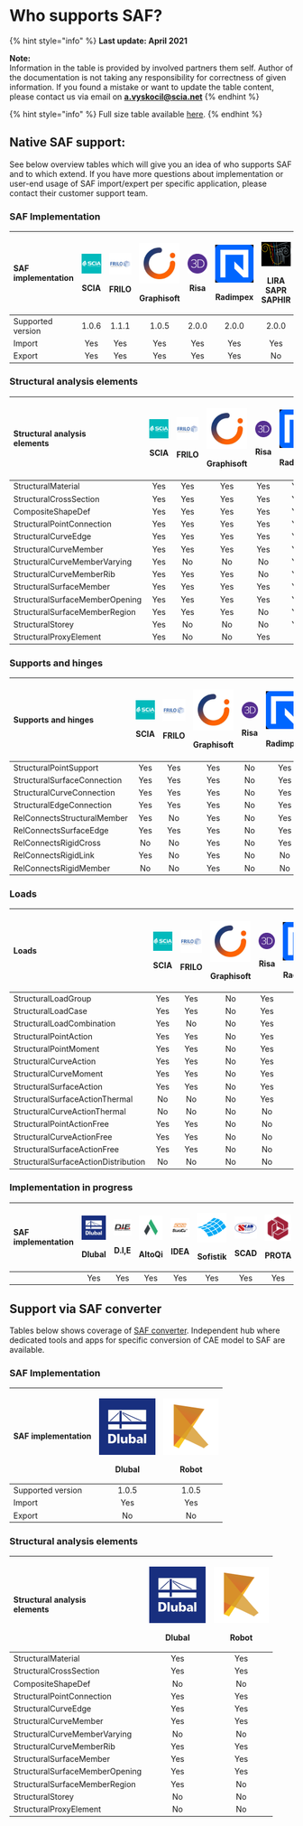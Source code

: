 # Who supports SAF?

{% hint style="info" %}
**Last update: April 2021**

**Note:**  
Information in the table is provided by involved partners them self. Author of the documentation is not taking any responsibility for correctness of given information. If you found a mistake or want to update the table content, please contact us via email on **a.vyskocil@scia.net**
{% endhint %}

{% hint style="info" %}
Full size table available [here](https://dev.saf.guide/#Company%20overview_dev.htm%3FTocPath%3D_____2).
{% endhint %}

## Native SAF support:

See below overview tables which will give you an idea of who supports SAF and to which extend. If you have more questions about implementation or user-end usage of SAF import/expert per specific application, please contact their customer support team.

### SAF Implementation

<table>
  <thead>
    <tr>
      <th style="text-align:left"><b>SAF implementation</b>
      </th>
      <th style="text-align:center">
        <p>
          <img src="../.gitbook/assets/1_scia (3).png" alt="1" />
        </p>
        <p>SCIA</p>
      </th>
      <th style="text-align:center">
        <p>
          <img src="../.gitbook/assets/1_frilo (3) (2) (3).png" alt="1" />
        </p>
        <p>FRILO</p>
      </th>
      <th style="text-align:center">
        <p>
          <img src="../.gitbook/assets/1_grgnay6o_400x400 (3).png" alt="1" />&#x200B;</p>
        <p>Graphisoft</p>
      </th>
      <th style="text-align:center">
        <p>
          <img src="../.gitbook/assets/1_risa (3) (3) (3).png" alt="1" />&#x200B;</p>
        <p>Risa</p>
      </th>
      <th style="text-align:center">
        <p>
          <img src="../.gitbook/assets/1_radimpex (3).png" alt="1" />&#x200B;</p>
        <p>Radimpex</p>
      </th>
      <th style="text-align:center">
        <p>
          <img src="../.gitbook/assets/1_logo_lira (3).png" alt="1" />&#x200B;</p>
        <p>LIRA SAPR SAPHIR</p>
      </th>
      <th style="text-align:center">
        <p>
          <img src="../.gitbook/assets/1_axis (3).png" alt="1" />&#x200B;</p>
        <p>AxisVM</p>
      </th>
      <th style="text-align:center">
        <p>
          <img src="../.gitbook/assets/1_fem-design-logo (3).png" alt="1" />&#x200B;</p>
        <p>FEM-Design</p>
      </th>
    </tr>
  </thead>
  <tbody>
    <tr>
      <td style="text-align:left">Supported version</td>
      <td style="text-align:center">1.0.6</td>
      <td style="text-align:center">1.1.1</td>
      <td style="text-align:center">1.0.5</td>
      <td style="text-align:center">2.0.0</td>
      <td style="text-align:center">2.0.0</td>
      <td style="text-align:center">2.0.0</td>
      <td style="text-align:center">1.0.9</td>
      <td style="text-align:center">1.0.5</td>
    </tr>
    <tr>
      <td style="text-align:left">Import</td>
      <td style="text-align:center">Yes</td>
      <td style="text-align:center">Yes</td>
      <td style="text-align:center">Yes</td>
      <td style="text-align:center">Yes</td>
      <td style="text-align:center">Yes</td>
      <td style="text-align:center">Yes</td>
      <td style="text-align:center">Yes</td>
      <td style="text-align:center">Yes</td>
    </tr>
    <tr>
      <td style="text-align:left">Export</td>
      <td style="text-align:center">Yes</td>
      <td style="text-align:center">Yes</td>
      <td style="text-align:center">Yes</td>
      <td style="text-align:center">Yes</td>
      <td style="text-align:center">Yes</td>
      <td style="text-align:center">No</td>
      <td style="text-align:center">Yes</td>
      <td style="text-align:center">No</td>
    </tr>
  </tbody>
</table>

### Structural analysis elements

<table>
  <thead>
    <tr>
      <th style="text-align:left"><b>Structural analysis<br />elements</b>
      </th>
      <th style="text-align:center">
        <p>
          <img src="../.gitbook/assets/1_scia (3).png" alt="1" />
        </p>
        <p>SCIA</p>
      </th>
      <th style="text-align:center">
        <p>
          <img src="../.gitbook/assets/1_frilo (3) (2) (1).png" alt="1" />
        </p>
        <p>FRILO</p>
      </th>
      <th style="text-align:center">
        <p>
          <img src="../.gitbook/assets/1_grgnay6o_400x400 (3).png" alt="1" />&#x200B;</p>
        <p>Graphisoft</p>
      </th>
      <th style="text-align:center">
        <p>
          <img src="../.gitbook/assets/1_risa (3) (3) (1).png" alt="1" />&#x200B;</p>
        <p>Risa</p>
      </th>
      <th style="text-align:center">
        <p>
          <img src="../.gitbook/assets/1_radimpex (3).png" alt="1" />&#x200B;</p>
        <p>Radimpex</p>
      </th>
      <th style="text-align:center">
        <p>
          <img src="../.gitbook/assets/1_logo_lira (3).png" alt="1" />&#x200B;</p>
        <p>LIRA SAPR SAPHIR</p>
      </th>
      <th style="text-align:center">
        <p>
          <img src="../.gitbook/assets/1_axis (3).png" alt="1" />&#x200B;</p>
        <p>AxisVM</p>
      </th>
      <th style="text-align:center">
        <p>
          <img src="../.gitbook/assets/1_fem-design-logo (3).png" alt="1" />&#x200B;</p>
        <p>FEM-Design</p>
      </th>
    </tr>
  </thead>
  <tbody>
    <tr>
      <td style="text-align:left">StructuralMaterial</td>
      <td style="text-align:center">Yes</td>
      <td style="text-align:center">Yes</td>
      <td style="text-align:center">Yes</td>
      <td style="text-align:center">Yes</td>
      <td style="text-align:center">Yes</td>
      <td style="text-align:center">Yes</td>
      <td style="text-align:center">Yes</td>
      <td style="text-align:center">Yes</td>
    </tr>
    <tr>
      <td style="text-align:left">StructuralCrossSection</td>
      <td style="text-align:center">Yes</td>
      <td style="text-align:center">Yes</td>
      <td style="text-align:center">Yes</td>
      <td style="text-align:center">Yes</td>
      <td style="text-align:center">Yes</td>
      <td style="text-align:center">Yes</td>
      <td style="text-align:center">Yes</td>
      <td style="text-align:center">Yes</td>
    </tr>
    <tr>
      <td style="text-align:left">CompositeShapeDef
        <br />
      </td>
      <td style="text-align:center">Yes</td>
      <td style="text-align:center">Yes</td>
      <td style="text-align:center">Yes</td>
      <td style="text-align:center">Yes</td>
      <td style="text-align:center">Yes</td>
      <td style="text-align:center">Yes</td>
      <td style="text-align:center">Yes</td>
      <td style="text-align:center">No</td>
    </tr>
    <tr>
      <td style="text-align:left">StructuralPointConnection</td>
      <td style="text-align:center">Yes</td>
      <td style="text-align:center">Yes</td>
      <td style="text-align:center">Yes</td>
      <td style="text-align:center">Yes</td>
      <td style="text-align:center">Yes</td>
      <td style="text-align:center">Yes</td>
      <td style="text-align:center">Yes</td>
      <td style="text-align:center">Yes</td>
    </tr>
    <tr>
      <td style="text-align:left">StructuralCurveEdge</td>
      <td style="text-align:center">Yes</td>
      <td style="text-align:center">Yes</td>
      <td style="text-align:center">Yes</td>
      <td style="text-align:center">Yes</td>
      <td style="text-align:center">Yes</td>
      <td style="text-align:center">Yes</td>
      <td style="text-align:center">Yes</td>
      <td style="text-align:center">Yes</td>
    </tr>
    <tr>
      <td style="text-align:left">StructuralCurveMember</td>
      <td style="text-align:center">Yes</td>
      <td style="text-align:center">Yes</td>
      <td style="text-align:center">Yes</td>
      <td style="text-align:center">Yes</td>
      <td style="text-align:center">Yes</td>
      <td style="text-align:center">Yes</td>
      <td style="text-align:center">Yes</td>
      <td style="text-align:center">Yes</td>
    </tr>
    <tr>
      <td style="text-align:left">StructuralCurveMemberVarying</td>
      <td style="text-align:center">Yes</td>
      <td style="text-align:center">No</td>
      <td style="text-align:center">No</td>
      <td style="text-align:center">No</td>
      <td style="text-align:center">Yes</td>
      <td style="text-align:center">Yes</td>
      <td style="text-align:center">Yes</td>
      <td style="text-align:center">No</td>
    </tr>
    <tr>
      <td style="text-align:left">StructuralCurveMemberRib</td>
      <td style="text-align:center">Yes</td>
      <td style="text-align:center">Yes</td>
      <td style="text-align:center">Yes</td>
      <td style="text-align:center">No</td>
      <td style="text-align:center">Yes</td>
      <td style="text-align:center">Yes</td>
      <td style="text-align:center">Yes</td>
      <td style="text-align:center">No</td>
    </tr>
    <tr>
      <td style="text-align:left">StructuralSurfaceMember</td>
      <td style="text-align:center">Yes</td>
      <td style="text-align:center">Yes</td>
      <td style="text-align:center">Yes</td>
      <td style="text-align:center">Yes</td>
      <td style="text-align:center">Yes</td>
      <td style="text-align:center">Yes</td>
      <td style="text-align:center">Yes</td>
      <td style="text-align:center">Yes</td>
    </tr>
    <tr>
      <td style="text-align:left">StructuralSurfaceMemberOpening</td>
      <td style="text-align:center">Yes</td>
      <td style="text-align:center">Yes</td>
      <td style="text-align:center">Yes</td>
      <td style="text-align:center">Yes</td>
      <td style="text-align:center">Yes</td>
      <td style="text-align:center">Yes</td>
      <td style="text-align:center">Yes</td>
      <td style="text-align:center">Yes</td>
    </tr>
    <tr>
      <td style="text-align:left">StructuralSurfaceMemberRegion</td>
      <td style="text-align:center">Yes</td>
      <td style="text-align:center">Yes</td>
      <td style="text-align:center">Yes</td>
      <td style="text-align:center">No</td>
      <td style="text-align:center">Yes</td>
      <td style="text-align:center">Yes</td>
      <td style="text-align:center">Yes</td>
      <td style="text-align:center">No</td>
    </tr>
    <tr>
      <td style="text-align:left">StructuralStorey</td>
      <td style="text-align:center">Yes</td>
      <td style="text-align:center">No</td>
      <td style="text-align:center">No</td>
      <td style="text-align:center">No</td>
      <td style="text-align:center">Yes</td>
      <td style="text-align:center">Yes</td>
      <td style="text-align:center">Yes</td>
      <td style="text-align:center">No</td>
    </tr>
    <tr>
      <td style="text-align:left">StructuralProxyElement</td>
      <td style="text-align:center">Yes</td>
      <td style="text-align:center">No</td>
      <td style="text-align:center">No</td>
      <td style="text-align:center">Yes</td>
      <td style="text-align:center">No</td>
      <td style="text-align:center">No</td>
      <td style="text-align:center">No</td>
      <td style="text-align:center">No</td>
    </tr>
  </tbody>
</table>

### Supports and hinges

<table>
  <thead>
    <tr>
      <th style="text-align:left">Supports and hinges</th>
      <th style="text-align:center">
        <p>
          <img src="../.gitbook/assets/1_scia (3).png" alt="1" />
        </p>
        <p>SCIA</p>
      </th>
      <th style="text-align:center">
        <p>
          <img src="../.gitbook/assets/1_frilo (3) (2).png" alt="1" />
        </p>
        <p>FRILO</p>
      </th>
      <th style="text-align:center">
        <p>
          <img src="../.gitbook/assets/1_grgnay6o_400x400 (3).png" alt="1" />&#x200B;</p>
        <p>Graphisoft</p>
      </th>
      <th style="text-align:center">
        <p>
          <img src="../.gitbook/assets/1_risa (3) (3).png" alt="1" />&#x200B;</p>
        <p>Risa</p>
      </th>
      <th style="text-align:center">
        <p>
          <img src="../.gitbook/assets/1_radimpex (3).png" alt="1" />&#x200B;</p>
        <p>Radimpex</p>
      </th>
      <th style="text-align:center">
        <p>
          <img src="../.gitbook/assets/1_logo_lira (3).png" alt="1" />&#x200B;</p>
        <p>LIRA SAPR SAPHIR</p>
      </th>
      <th style="text-align:center">
        <p>
          <img src="../.gitbook/assets/1_axis (3).png" alt="1" />&#x200B;</p>
        <p>AxisVM</p>
      </th>
      <th style="text-align:center">
        <p>
          <img src="../.gitbook/assets/1_fem-design-logo (3).png" alt="1" />&#x200B;</p>
        <p>FEM-Design</p>
      </th>
    </tr>
  </thead>
  <tbody>
    <tr>
      <td style="text-align:left">StructuralPointSupport</td>
      <td style="text-align:center">Yes</td>
      <td style="text-align:center">Yes</td>
      <td style="text-align:center">Yes</td>
      <td style="text-align:center">No</td>
      <td style="text-align:center">Yes</td>
      <td style="text-align:center">No</td>
      <td style="text-align:center">Yes</td>
      <td style="text-align:center">Yes</td>
    </tr>
    <tr>
      <td style="text-align:left">StructuralSurfaceConnection</td>
      <td style="text-align:center">Yes</td>
      <td style="text-align:center">Yes</td>
      <td style="text-align:center">Yes</td>
      <td style="text-align:center">No</td>
      <td style="text-align:center">Yes</td>
      <td style="text-align:center">No</td>
      <td style="text-align:center">Yes</td>
      <td style="text-align:center">Yes</td>
    </tr>
    <tr>
      <td style="text-align:left">StructuralCurveConnection</td>
      <td style="text-align:center">Yes</td>
      <td style="text-align:center">Yes</td>
      <td style="text-align:center">Yes</td>
      <td style="text-align:center">No</td>
      <td style="text-align:center">Yes</td>
      <td style="text-align:center">No</td>
      <td style="text-align:center">Yes</td>
      <td style="text-align:center">Yes</td>
    </tr>
    <tr>
      <td style="text-align:left">StructuralEdgeConnection</td>
      <td style="text-align:center">Yes</td>
      <td style="text-align:center">Yes</td>
      <td style="text-align:center">Yes</td>
      <td style="text-align:center">No</td>
      <td style="text-align:center">Yes</td>
      <td style="text-align:center">No</td>
      <td style="text-align:center">Yes</td>
      <td style="text-align:center">Yes</td>
    </tr>
    <tr>
      <td style="text-align:left">RelConnectsStructuralMember</td>
      <td style="text-align:center">Yes</td>
      <td style="text-align:center">No</td>
      <td style="text-align:center">Yes</td>
      <td style="text-align:center">No</td>
      <td style="text-align:center">Yes</td>
      <td style="text-align:center">No</td>
      <td style="text-align:center">Yes</td>
      <td style="text-align:center">Yes</td>
    </tr>
    <tr>
      <td style="text-align:left">RelConnectsSurfaceEdge</td>
      <td style="text-align:center">Yes</td>
      <td style="text-align:center">Yes</td>
      <td style="text-align:center">Yes</td>
      <td style="text-align:center">No</td>
      <td style="text-align:center">Yes</td>
      <td style="text-align:center">No</td>
      <td style="text-align:center">Yes</td>
      <td style="text-align:center">Yes</td>
    </tr>
    <tr>
      <td style="text-align:left">RelConnectsRigidCross</td>
      <td style="text-align:center">No</td>
      <td style="text-align:center">No</td>
      <td style="text-align:center">Yes</td>
      <td style="text-align:center">No</td>
      <td style="text-align:center">Yes</td>
      <td style="text-align:center">No</td>
      <td style="text-align:center">Yes</td>
      <td style="text-align:center">No</td>
    </tr>
    <tr>
      <td style="text-align:left">RelConnectsRigidLink</td>
      <td style="text-align:center">Yes</td>
      <td style="text-align:center">No</td>
      <td style="text-align:center">Yes</td>
      <td style="text-align:center">No</td>
      <td style="text-align:center">No</td>
      <td style="text-align:center">No</td>
      <td style="text-align:center">Yes</td>
      <td style="text-align:center">Yes</td>
    </tr>
    <tr>
      <td style="text-align:left">RelConnectsRigidMember</td>
      <td style="text-align:center">No</td>
      <td style="text-align:center">No</td>
      <td style="text-align:center">Yes</td>
      <td style="text-align:center">No</td>
      <td style="text-align:center">No</td>
      <td style="text-align:center">No</td>
      <td style="text-align:center">Yes</td>
      <td style="text-align:center">Yes</td>
    </tr>
  </tbody>
</table>

### Loads

<table>
  <thead>
    <tr>
      <th style="text-align:left"><b>Loads</b>
      </th>
      <th style="text-align:center">
        <p>
          <img src="../.gitbook/assets/1_scia (3).png" alt="1" />
        </p>
        <p>SCIA</p>
      </th>
      <th style="text-align:center">
        <p>
          <img src="../.gitbook/assets/1_frilo (3) (2) (2).png" alt="1" />
        </p>
        <p>FRILO</p>
      </th>
      <th style="text-align:center">
        <p>
          <img src="../.gitbook/assets/1_grgnay6o_400x400 (3).png" alt="1" />&#x200B;</p>
        <p>Graphisoft</p>
      </th>
      <th style="text-align:center">
        <p>
          <img src="../.gitbook/assets/1_risa (3) (3) (2).png" alt="1" />&#x200B;</p>
        <p>Risa</p>
      </th>
      <th style="text-align:center">
        <p>
          <img src="../.gitbook/assets/1_radimpex (3).png" alt="1" />&#x200B;</p>
        <p>Radimpex</p>
      </th>
      <th style="text-align:center">
        <p>
          <img src="../.gitbook/assets/1_logo_lira (3).png" alt="1" />&#x200B;</p>
        <p>LIRA SAPR SAPHIR</p>
      </th>
      <th style="text-align:center">
        <p>
          <img src="../.gitbook/assets/1_axis (3).png" alt="1" />&#x200B;</p>
        <p>AxisVM</p>
      </th>
      <th style="text-align:center">
        <p>
          <img src="../.gitbook/assets/1_fem-design-logo (3).png" alt="1" />&#x200B;</p>
        <p>FEM-Design</p>
      </th>
    </tr>
  </thead>
  <tbody>
    <tr>
      <td style="text-align:left">StructuralLoadGroup</td>
      <td style="text-align:center">Yes</td>
      <td style="text-align:center">Yes</td>
      <td style="text-align:center">No</td>
      <td style="text-align:center">Yes</td>
      <td style="text-align:center">Yes</td>
      <td style="text-align:center">No</td>
      <td style="text-align:center">Yes</td>
      <td style="text-align:center">No</td>
    </tr>
    <tr>
      <td style="text-align:left">StructuralLoadCase</td>
      <td style="text-align:center">Yes</td>
      <td style="text-align:center">Yes</td>
      <td style="text-align:center">No</td>
      <td style="text-align:center">Yes</td>
      <td style="text-align:center">Yes</td>
      <td style="text-align:center">Yes</td>
      <td style="text-align:center">Yes</td>
      <td style="text-align:center">No</td>
    </tr>
    <tr>
      <td style="text-align:left">StructuralLoadCombination</td>
      <td style="text-align:center">Yes</td>
      <td style="text-align:center">No</td>
      <td style="text-align:center">No</td>
      <td style="text-align:center">Yes</td>
      <td style="text-align:center">No</td>
      <td style="text-align:center">Yes</td>
      <td style="text-align:center">Yes</td>
      <td style="text-align:center">No</td>
    </tr>
    <tr>
      <td style="text-align:left">StructuralPointAction</td>
      <td style="text-align:center">Yes</td>
      <td style="text-align:center">Yes</td>
      <td style="text-align:center">No</td>
      <td style="text-align:center">Yes</td>
      <td style="text-align:center">Yes</td>
      <td style="text-align:center">Yes</td>
      <td style="text-align:center">Yes</td>
      <td style="text-align:center">No</td>
    </tr>
    <tr>
      <td style="text-align:left">StructuralPointMoment</td>
      <td style="text-align:center">Yes</td>
      <td style="text-align:center">Yes</td>
      <td style="text-align:center">No</td>
      <td style="text-align:center">Yes</td>
      <td style="text-align:center">Yes</td>
      <td style="text-align:center">Yes</td>
      <td style="text-align:center">Yes</td>
      <td style="text-align:center">No</td>
    </tr>
    <tr>
      <td style="text-align:left">StructuralCurveAction</td>
      <td style="text-align:center">Yes</td>
      <td style="text-align:center">Yes</td>
      <td style="text-align:center">No</td>
      <td style="text-align:center">Yes</td>
      <td style="text-align:center">Yes</td>
      <td style="text-align:center">Yes</td>
      <td style="text-align:center">Yes</td>
      <td style="text-align:center">No</td>
    </tr>
    <tr>
      <td style="text-align:left">StructuralCurveMoment</td>
      <td style="text-align:center">Yes</td>
      <td style="text-align:center">Yes</td>
      <td style="text-align:center">No</td>
      <td style="text-align:center">Yes</td>
      <td style="text-align:center">Yes</td>
      <td style="text-align:center">Yes</td>
      <td style="text-align:center">Yes</td>
      <td style="text-align:center">No</td>
    </tr>
    <tr>
      <td style="text-align:left">StructuralSurfaceAction</td>
      <td style="text-align:center">Yes</td>
      <td style="text-align:center">Yes</td>
      <td style="text-align:center">No</td>
      <td style="text-align:center">Yes</td>
      <td style="text-align:center">Yes</td>
      <td style="text-align:center">Yes</td>
      <td style="text-align:center">Yes</td>
      <td style="text-align:center">No</td>
    </tr>
    <tr>
      <td style="text-align:left">StructuralSurfaceActionThermal</td>
      <td style="text-align:center">No</td>
      <td style="text-align:center">No</td>
      <td style="text-align:center">No</td>
      <td style="text-align:center">Yes</td>
      <td style="text-align:center">Yes</td>
      <td style="text-align:center">No</td>
      <td style="text-align:center">Yes</td>
      <td style="text-align:center">No</td>
    </tr>
    <tr>
      <td style="text-align:left">StructuralCurveActionThermal</td>
      <td style="text-align:center">No</td>
      <td style="text-align:center">No</td>
      <td style="text-align:center">No</td>
      <td style="text-align:center">No</td>
      <td style="text-align:center">Yes</td>
      <td style="text-align:center">No</td>
      <td style="text-align:center">Yes</td>
      <td style="text-align:center">No</td>
    </tr>
    <tr>
      <td style="text-align:left">StructuralPointActionFree</td>
      <td style="text-align:center">Yes</td>
      <td style="text-align:center">Yes</td>
      <td style="text-align:center">No</td>
      <td style="text-align:center">No</td>
      <td style="text-align:center">Yes</td>
      <td style="text-align:center">Yes</td>
      <td style="text-align:center">Yes</td>
      <td style="text-align:center">No</td>
    </tr>
    <tr>
      <td style="text-align:left">StructuralCurveActionFree</td>
      <td style="text-align:center">Yes</td>
      <td style="text-align:center">Yes</td>
      <td style="text-align:center">No</td>
      <td style="text-align:center">No</td>
      <td style="text-align:center">Yes</td>
      <td style="text-align:center">Yes</td>
      <td style="text-align:center">Yes</td>
      <td style="text-align:center">No</td>
    </tr>
    <tr>
      <td style="text-align:left">StructuralSurfaceActionFree</td>
      <td style="text-align:center">Yes</td>
      <td style="text-align:center">Yes</td>
      <td style="text-align:center">No</td>
      <td style="text-align:center">No</td>
      <td style="text-align:center">Yes</td>
      <td style="text-align:center">Yes</td>
      <td style="text-align:center">Yes</td>
      <td style="text-align:center">No</td>
    </tr>
    <tr>
      <td style="text-align:left">StructuralSurfaceActionDistribution</td>
      <td style="text-align:center">No</td>
      <td style="text-align:center">No</td>
      <td style="text-align:center">No</td>
      <td style="text-align:center">No</td>
      <td style="text-align:center">No</td>
      <td style="text-align:center">No</td>
      <td style="text-align:center">No</td>
      <td style="text-align:center">No</td>
    </tr>
  </tbody>
</table>

### Implementation in progress

<table>
  <thead>
    <tr>
      <th style="text-align:left"><b>SAF implementation</b>
      </th>
      <th style="text-align:center">
        <p>
          <img src="../.gitbook/assets/1_dlubal (2) (2) (1).png" alt="1" />
        </p>
        <p>Dlubal</p>
      </th>
      <th style="text-align:center">
        <p>
          <img src="../.gitbook/assets/1_die.png" alt="1" />
        </p>
        <p>D.I,E</p>
      </th>
      <th style="text-align:center">
        <p>
          <img src="../.gitbook/assets/1_alto.png" alt="1" />&#x200B;</p>
        <p>AltoQi</p>
      </th>
      <th style="text-align:center">
        <p>
          <img src="../.gitbook/assets/1_idea.png" alt="1" />&#x200B;</p>
        <p>IDEA</p>
      </th>
      <th style="text-align:center">
        <p>
          <img src="../.gitbook/assets/1_sofistik.png" alt="1" />&#x200B;</p>
        <p>Sofistik</p>
      </th>
      <th style="text-align:center">
        <p>
          <img src="../.gitbook/assets/1_scad.png" alt="1" />
        </p>
        <p>SCAD</p>
      </th>
      <th style="text-align:center">
        <p>
          <img src="../.gitbook/assets/1_prota.png" alt="1" />
        </p>
        <p>PROTA</p>
      </th>
    </tr>
  </thead>
  <tbody>
    <tr>
      <td style="text-align:left"></td>
      <td style="text-align:center">Yes</td>
      <td style="text-align:center">Yes</td>
      <td style="text-align:center">Yes</td>
      <td style="text-align:center">Yes</td>
      <td style="text-align:center">Yes</td>
      <td style="text-align:center">Yes</td>
      <td style="text-align:center">Yes</td>
    </tr>
  </tbody>
</table>

## Support via SAF converter

Tables below shows coverage of [SAF converter](https://safconverter.structuraltoolkit.com/rfem). Independent hub where dedicated tools and apps for specific conversion of CAE model to SAF are available.

### SAF Implementation

<table>
  <thead>
    <tr>
      <th style="text-align:left"><b>SAF implementation</b>
      </th>
      <th style="text-align:center">
        <p>
          <img src="../.gitbook/assets/1_dlubal (2) (2).png" alt="1" />
        </p>
        <p>Dlubal</p>
      </th>
      <th style="text-align:center">
        <p>
          <img src="../.gitbook/assets/1_robot (1) (1).png" alt="1" />
        </p>
        <p>Robot</p>
      </th>
    </tr>
  </thead>
  <tbody>
    <tr>
      <td style="text-align:left">Supported version</td>
      <td style="text-align:center">1.0.5</td>
      <td style="text-align:center">1.0.5</td>
    </tr>
    <tr>
      <td style="text-align:left">Import</td>
      <td style="text-align:center">Yes</td>
      <td style="text-align:center">Yes</td>
    </tr>
    <tr>
      <td style="text-align:left">Export</td>
      <td style="text-align:center">No</td>
      <td style="text-align:center">No</td>
    </tr>
  </tbody>
</table>

### Structural analysis elements

<table>
  <thead>
    <tr>
      <th style="text-align:left"><b>Structural analysis<br />elements</b>
      </th>
      <th style="text-align:center">
        <p>
          <img src="../.gitbook/assets/1_dlubal (2) (2) (2).png" alt="1" />
        </p>
        <p>Dlubal</p>
      </th>
      <th style="text-align:center">
        <p>
          <img src="../.gitbook/assets/1_robot (1).png" alt="1" />
        </p>
        <p>Robot</p>
      </th>
    </tr>
  </thead>
  <tbody>
    <tr>
      <td style="text-align:left">StructuralMaterial</td>
      <td style="text-align:center">Yes</td>
      <td style="text-align:center">Yes</td>
    </tr>
    <tr>
      <td style="text-align:left">StructuralCrossSection</td>
      <td style="text-align:center">Yes</td>
      <td style="text-align:center">Yes</td>
    </tr>
    <tr>
      <td style="text-align:left">CompositeShapeDef</td>
      <td style="text-align:center">No</td>
      <td style="text-align:center">No</td>
    </tr>
    <tr>
      <td style="text-align:left">StructuralPointConnection</td>
      <td style="text-align:center">Yes</td>
      <td style="text-align:center">Yes</td>
    </tr>
    <tr>
      <td style="text-align:left">StructuralCurveEdge</td>
      <td style="text-align:center">Yes</td>
      <td style="text-align:center">Yes</td>
    </tr>
    <tr>
      <td style="text-align:left">StructuralCurveMember</td>
      <td style="text-align:center">Yes</td>
      <td style="text-align:center">Yes</td>
    </tr>
    <tr>
      <td style="text-align:left">StructuralCurveMemberVarying</td>
      <td style="text-align:center">No</td>
      <td style="text-align:center">No</td>
    </tr>
    <tr>
      <td style="text-align:left">StructuralCurveMemberRib</td>
      <td style="text-align:center">Yes</td>
      <td style="text-align:center">Yes</td>
    </tr>
    <tr>
      <td style="text-align:left">StructuralSurfaceMember</td>
      <td style="text-align:center">Yes</td>
      <td style="text-align:center">Yes</td>
    </tr>
    <tr>
      <td style="text-align:left">StructuralSurfaceMemberOpening</td>
      <td style="text-align:center">Yes</td>
      <td style="text-align:center">Yes</td>
    </tr>
    <tr>
      <td style="text-align:left">StructuralSurfaceMemberRegion</td>
      <td style="text-align:center">Yes</td>
      <td style="text-align:center">No</td>
    </tr>
    <tr>
      <td style="text-align:left">StructuralStorey</td>
      <td style="text-align:center">No</td>
      <td style="text-align:center">No</td>
    </tr>
    <tr>
      <td style="text-align:left">StructuralProxyElement</td>
      <td style="text-align:center">No</td>
      <td style="text-align:center">No</td>
    </tr>
  </tbody>
</table>

